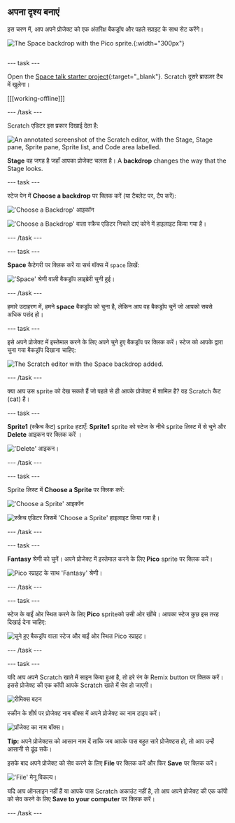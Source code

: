 ## अपना दृश्य बनाएं

<div style="display: flex; flex-wrap: wrap">
<div style="flex-basis: 200px; flex-grow: 1; margin-right: 15px;">
इस चरण में, आप अपने प्रोजेक्ट को एक अंतरिक्ष बैकड्रॉप और पहले स्प्राइट के साथ सेट करेंगे। 
</div>
<div>

![The Space backdrop with the Pico sprite.](images/backdrop-step.png){:width="300px"}

</div>
</div>

--- task ---

Open the [Space talk starter project](https://scratch.mit.edu/projects/582213331/editor){:target="_blank"}. Scratch दूसरे ब्राउज़र टैब में खुलेगा।

[[[working-offline]]]

--- /task ---

Scratch एडिटर इस प्रकार दिखाई देता है:

![An annotated screenshot of the Scratch editor, with the Stage, Stage pane, Sprite pane, Sprite list, and Code area labelled.](images/scratch-interface.png)

**Stage** वह जगह है जहाँ आपका प्रोजेक्ट चलता है। A **backdrop** changes the way that the Stage looks.

--- task ---

स्टेज पेन में **Choose a backdrop** पर क्लिक करें (या टैबलेट पर, टैप करें):

!['Choose a Backdrop' आइकॉन](images/backdrop-button.png)

!['Choose a Backdrop' वाला स्क्रैच एडिटर निचले दाएं कोने में हाइलाइट किया गया है।](images/choose-a-backdrop.png)

--- /task ---

--- task ---

**Space** कैटेगरी पर क्लिक करें या सर्च बॉक्स में `space` लिखें:

!['Space' श्रेणी वाली बैकड्रॉप लाइब्रेरी चुनी हुई।](images/space-backdrops.png)

--- /task ---

हमारे उदाहरण में, हमने **space** बैकड्रॉप को चुना है, लेकिन आप वह बैकड्रॉप चुनें जो आपको सबसे अधिक पसंद हो।

--- task ---

इसे अपने प्रोजेक्ट में इस्तेमाल करने के लिए अपने चुने हुए बैकड्रॉप पर क्लिक करें। स्टेज को आपके द्वारा चुना गया बैकड्रॉप दिखाना चाहिए:

![The Scratch editor with the Space backdrop added.](images/inserted-backdrop.png)

--- /task ---

क्या आप उस sprite को देख सकते हैं जो पहले से ही आपके प्रोजेक्ट में शामिल है? वह Scratch कैट (cat) है।

--- task ---

**Sprite1** (स्क्रैच कैट) sprite हटाएँ: **Sprite1** sprite को स्टेज के नीचे sprite लिस्ट में से चुने और **Delete** आइकन पर क्लिक करें ।

!['Delete' आइकन।](images/delete-sprite.png)

--- /task ---

--- task ---

Sprite लिस्ट में **Choose a Sprite** पर क्लिक करें:

!['Choose a Sprite' आइकॉन](images/sprite-button.png)

![स्क्रैच एडिटर जिसमें 'Choose a Sprite' हाइलाइट किया गया है।](images/choose-a-sprite.png)

--- /task ---

--- task ---

**Fantasy** श्रेणी को चुनें। अपने प्रोजेक्ट में इस्तेमाल करने के लिए **Pico** sprite पर क्लिक करें।

![Pico स्प्राइट के साथ 'Fantasy' श्रेणी।](images/fantasy-pico.png)

--- /task ---

--- task ---

स्टेज के बाईं ओर स्थित करने के लिए **Pico** spriteको उसी ओर खींचे। आपका स्टेज कुछ इस तरह दिखाई देना चाहिए:

![चुने हुए बैकड्रॉप वाला स्टेज और बाईं ओर स्थित Pico स्प्राइट।](images/pico-on-stage.png)

--- /task ---

--- task ---

यदि आप अपने Scratch खाते में साइन किया हुआ है, तो हरे रंग के Remix button पर क्लिक करें। इससे प्रोजेक्ट की एक कॉपी आपके Scratch खाते में सेव हो जाएगी।

![रीमिक्स बटन](images/remix-button.png)

स्क्रीन के शीर्ष पर प्रोजेक्ट नाम बॉक्स में अपने प्रोजेक्ट का नाम टाइप करें।

![प्रॉजेक्ट का नाम बॉक्स।](images/project-name.png)

**Tip:** अपने प्रोजेक्टस को आसान नाम दें ताकि जब आपके पास बहुत सारे प्रोजेक्टस हो, तो आप उन्हें आसानी से ढूंढ सकें।

इसके बाद अपने प्रोजेक्ट को सेव करने के लिए **File** पर क्लिक करें और फिर **Save** पर क्लिक करें।

!['File' मेनू विकल्प।](images/file-menu.png)

यदि आप ऑनलाइन नहीं हैं या आपके पास Scratch अकाउंट नहीं है, तो आप अपने प्रोजेक्ट की एक कॉपी को सेव करने के लिए **Save to your computer** पर क्लिक करें।

--- /task ---

